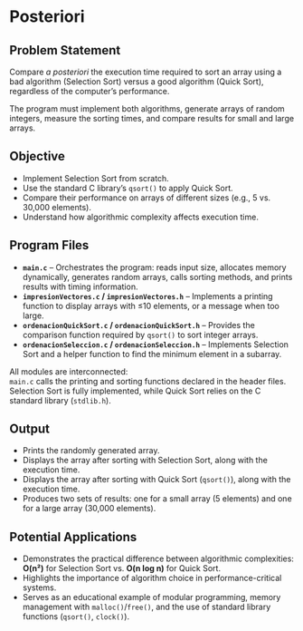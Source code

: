# Posteriori

## Problem Statement  
Compare *a posteriori* the execution time required to sort an array using a bad algorithm (Selection Sort) versus a good algorithm (Quick Sort), regardless of the computer’s performance.  

The program must implement both algorithms, generate arrays of random integers, measure the sorting times, and compare results for small and large arrays.  


## Objective  
- Implement Selection Sort from scratch.  
- Use the standard C library’s `qsort()` to apply Quick Sort.  
- Compare their performance on arrays of different sizes (e.g., 5 vs. 30,000 elements).  
- Understand how algorithmic complexity affects execution time.  


## Program Files  

- **`main.c`** – Orchestrates the program: reads input size, allocates memory dynamically, generates random arrays, calls sorting methods, and prints results with timing information.  
- **`impresionVectores.c` / `impresionVectores.h`** – Implements a printing function to display arrays with ≤10 elements, or a message when too large.  
- **`ordenacionQuickSort.c` / `ordenacionQuickSort.h`** – Provides the comparison function required by `qsort()` to sort integer arrays.  
- **`ordenacionSeleccion.c` / `ordenacionSeleccion.h`** – Implements Selection Sort and a helper function to find the minimum element in a subarray.  

All modules are interconnected:  
`main.c` calls the printing and sorting functions declared in the header files. Selection Sort is fully implemented, while Quick Sort relies on the C standard library (`stdlib.h`).  


## Output  
- Prints the randomly generated array.  
- Displays the array after sorting with Selection Sort, along with the execution time.  
- Displays the array after sorting with Quick Sort (`qsort()`), along with the execution time.  
- Produces two sets of results: one for a small array (5 elements) and one for a large array (30,000 elements).  


## Potential Applications  
- Demonstrates the practical difference between algorithmic complexities: **O(n²)** for Selection Sort vs. **O(n log n)** for Quick Sort.  
- Highlights the importance of algorithm choice in performance-critical systems.  
- Serves as an educational example of modular programming, memory management with `malloc()`/`free()`, and the use of standard library functions (`qsort()`, `clock()`).  

